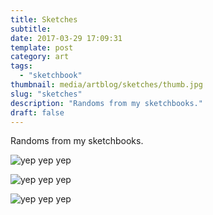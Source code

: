 ```yaml
---
title: Sketches
subtitle:
date: 2017-03-29 17:09:31
template: post
category: art
tags:
  - "sketchbook"
thumbnail: media/artblog/sketches/thumb.jpg
slug: "sketches"
description: "Randoms from my sketchbooks."
draft: false
---
```


Randoms from my sketchbooks.

<!-- more -->

![yep yep yep](/media/artblog/sketches/sketch-facepalm.jpg "yep yep")

![yep yep yep](/media/artblog/sketches/sketch_crane_fish.jpg "yep yep")

![yep yep yep](/media/artblog/sketches/sketch-pigeon.jpg "yep yep")
